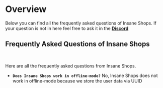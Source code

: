 # Overview
Below you can find all the frequently asked questions of Insane Shops. If your question is not in here feel free to ask it in the **[Discord](https://discord.gg/3JuHDm8)**
<br>

## Frequently Asked Questions of Insane Shops
<br>

Here are all the frequently asked questions from Insane Shops.
<br>

* **`Does Insane Shops work in offline-mode?`**
  No, Insane Shops does not work in offline-mode because we store the user data via UUID
